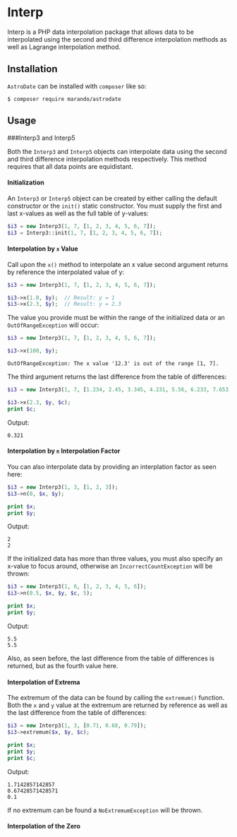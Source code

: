 Interp
======
Interp is a PHP data interpolation package that allows data to be interpolated using the second and third difference interpolation methods as well as Lagrange interpolation method.


Installation
------------
`AstroDate` can be installed with `composer` like so:
```
$ composer require marando/astrodate
```


Usage
-----

###Interp3 and Interp5

Both the `Interp3` and `Interp5` objects can interpolate data using the second and third difference interpolation methods respectively. This method requires that all data points are equidistant.

#### Initialization 

An `Interp3` or `Interp5` object can be created by either calling the default constructor or the `init()` static constructor. You must supply the first and last x-values as well as the full table of y-values:

```php
$i3 = new Interp3(1, 7, [1, 2, 3, 4, 5, 6, 7]);
$i3 = Interp3::init(1, 7, [1, 2, 3, 4, 5, 6, 7]);
```

#### Interpolation by `x` Value
Call upon the `x()` method to interpolate an x value second argument returns by reference the interpolated value of y:

```php
$i3 = new Interp3(1, 7, [1, 2, 3, 4, 5, 6, 7]);

$i3->x(1.0, $y);  // Result: y = 1
$i3->x(2.3, $y);  // Result: y = 2.3
```

The value you provide must be within the range of the initialized data or an `OutOfRangeException` will occur:
```php
$i3 = new Interp3(1, 7, [1, 2, 3, 4, 5, 6, 7]);

$i3->x(100, $y);  
```
```
OutOfRangeException: The x value '12.3' is out of the range [1, 7].
```

The third argument returns the last difference from the table of differences:
```php
$i3 = new Interp3(1, 7, [1.234, 2.45, 3.345, 4.231, 5.56, 6.233, 7.653]);

$i3->x(2.3, $y, $c);
print $c;
```
Output:
```
0.321
```

#### Interpolation by `n` Interpolation Factor
You can also interpolate data by providing an interplation factor as seen here:
```php
$i3 = new Interp3(1, 3, [1, 2, 3]);
$i3->n(0, $x, $y);

print $x;
print $y;
```
Output:
```
2
2
```

If the initialized data has more than three values, you must also specify an x-value to focus around, otherwise an `IncorrectCountException` will be thrown:
```php
$i3 = new Interp3(1, 6, [1, 2, 3, 4, 5, 6]);
$i3->n(0.5, $x, $y, $c, 5);

print $x;
print $y;
```
Output:
```
5.5
5.5
```

Also, as seen before, the last difference from the table of differences is returned, but as the fourth value here.


#### Interpolation of Extrema
The extremum of the data can be found by calling the `extremum()` function. Both the `x` and `y` value at the extremum are returned by reference as well as the last difference from the table of differences:
```php
$i3 = new Interp3(1, 3, [0.71, 0.68, 0.79]);
$i3->extremum($x, $y, $c);

print $x;
print $y;
print $c;
```
Output:
```
1.7142857142857
0.67428571428571
0.1
```

If no extremum can be found a `NoExtremumException` will be thrown.

#### Interpolation of the Zero












